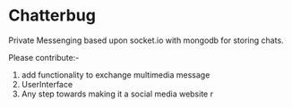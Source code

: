 # Chatterbug

Private Messenging based upon socket.io with mongodb for storing chats. 


Please contribute:- 

 1. add functionality to exchange multimedia message
 2. UserInterface
 3. Any step towards making it a social media website
 r
 
